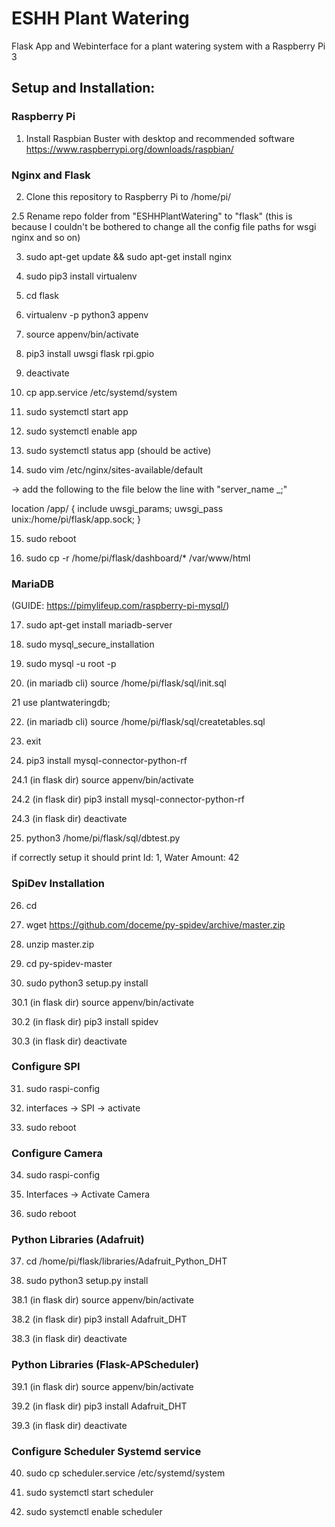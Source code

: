 
# ESHH Plant Watering

Flask App and Webinterface for a plant watering system with a Raspberry Pi 3


## Setup and Installation:

### Raspberry Pi

1. Install Raspbian Buster with desktop and recommended software
https://www.raspberrypi.org/downloads/raspbian/

### Nginx and Flask

2. Clone this repository to Raspberry Pi to /home/pi/

2.5 Rename repo folder from "ESHHPlantWatering" to "flask"
(this is because I couldn't be bothered to change all the config file paths for wsgi nginx and so on)

3. sudo apt-get update && sudo apt-get install nginx

4. sudo pip3 install virtualenv

5. cd flask

6. virtualenv -p python3 appenv
7. source appenv/bin/activate
8. pip3 install uwsgi flask rpi.gpio
9. deactivate

10. cp app.service /etc/systemd/system

11. sudo systemctl start app
12. sudo systemctl enable app
13. sudo systemctl status app (should be active)

14. sudo vim /etc/nginx/sites-available/default

-> add the following to the file below the line with "server_name _;"

location /app/ {
	include uwsgi_params;
	uwsgi_pass unix:/home/pi/flask/app.sock;
}


15. sudo reboot

16. sudo cp -r /home/pi/flask/dashboard/* /var/www/html

### MariaDB

(GUIDE: https://pimylifeup.com/raspberry-pi-mysql/)

17. sudo apt-get install mariadb-server

18. sudo mysql_secure_installation

19. sudo mysql -u root -p

20. (in mariadb cli) source /home/pi/flask/sql/init.sql

21 use plantwateringdb;

22. (in mariadb cli) source /home/pi/flask/sql/createtables.sql

23. exit

24. pip3 install mysql-connector-python-rf

24.1 (in flask dir) source appenv/bin/activate

24.2 (in flask dir) pip3 install mysql-connector-python-rf

24.3 (in flask dir) deactivate

25. python3 /home/pi/flask/sql/dbtest.py

if correctly setup it should print Id: 1, Water Amount: 42

### SpiDev Installation

26. cd

27. wget https://github.com/doceme/py-spidev/archive/master.zip 

28. unzip master.zip

29. cd py-spidev-master

30. sudo python3 setup.py install

30.1 (in flask dir) source appenv/bin/activate

30.2 (in flask dir) pip3 install spidev

30.3 (in flask dir) deactivate

### Configure SPI

31. sudo raspi-config

32. interfaces -> SPI -> activate

33. sudo reboot

### Configure Camera

34. sudo raspi-config

35. Interfaces -> Activate Camera

36. sudo reboot

### Python Libraries (Adafruit)

37. cd /home/pi/flask/libraries/Adafruit_Python_DHT

38. sudo python3 setup.py install

38.1 (in flask dir) source appenv/bin/activate

38.2 (in flask dir) pip3 install Adafruit_DHT

38.3 (in flask dir) deactivate

### Python Libraries (Flask-APScheduler)

39.1 (in flask dir) source appenv/bin/activate

39.2 (in flask dir) pip3 install Adafruit_DHT

39.3 (in flask dir) deactivate

### Configure Scheduler Systemd service

40. sudo cp scheduler.service /etc/systemd/system

41. sudo systemctl start scheduler

42. sudo systemctl enable scheduler